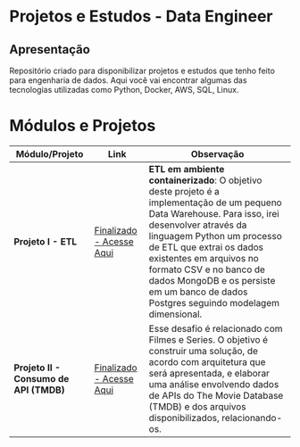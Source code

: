 # Projetos e Estudos - Data Engineer

## Apresentação
Repositório criado para disponibilizar projetos e estudos que tenho feito para engenharia de dados. Aqui você vai encontrar algumas das tecnologias utilizadas como Python, Docker, AWS, SQL, Linux.



# Módulos e Projetos

| Módulo/Projeto                             | Link          | Observação                                                                                        |
|--------------------------------------------|---------------|---------------------------------------------------------------------------------------------------|
| **Projeto I - ETL**                             | [Finalizado - Acesse Aqui](/Projeto%20I/README.md)        | **ETL em ambiente containerizado**: O objetivo deste projeto é a implementação de um pequeno Data Warehouse. Para isso, irei desenvolver através da linguagem Python um processo de ETL que extrai os dados existentes em arquivos no formato CSV e no banco de dados MongoDB e os persiste em um banco de dados Postgres seguindo modelagem dimensional.                                                                                                   |
| **Projeto II - Consumo de API (TMDB)**                            | [Finalizado - Acesse Aqui](/Projeto%20II/README.MD)      | Esse desafio é relacionado com Filmes e Series. O objetivo é construir uma solução, de acordo com arquitetura que será apresentada, e elaborar uma análise envolvendo dados de APIs do The Movie Database (TMDB) e dos arquivos disponibilizados, relacionando-os.                                                                                                  |
